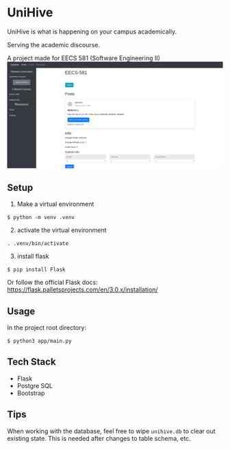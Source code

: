 # UniHive 
UniHive is what is happening on your campus academically.   

Serving the academic discourse. 

A project made for EECS 581 (Software Engineering II) 
![](app/static/unihive_course_page.png)

## Setup 
1) Make a virtual environment
```
$ python -m venv .venv
```
2) activate the virtual environment 

```
. .venv/bin/activate
```

3) install flask
```
$ pip install Flask
```

Or follow the official Flask docs: https://flask.palletsprojects.com/en/3.0.x/installation/

## Usage 
In the project root directory: 
```
$ python3 app/main.py
```

## Tech Stack 
- Flask 
- Postgre SQL
- Bootstrap 


## Tips
When working with the database, feel free to wipe `unihive.db` to clear out
existing state. This is needed after changes to table schema, etc.